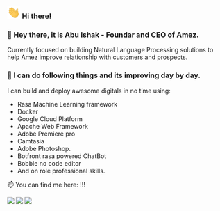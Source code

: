 ### <img src="https://raw.githubusercontent.com/ABSphreak/ABSphreak/master/gifs/Hi.gif" width="30px"> Hi there!
### 🔭 Hey there, it is Abu Ishak  - Foundar and CEO of Amez.
Currently focused on building Natural Language Processing solutions to help Amez improve relationship with customers and prospects.

### 💼 I can do following things and its improving day by day.
I can build and deploy awesome digitals in no time using:

- Rasa Machine Learning framework
- Docker
- Google Cloud Platform
- Apache Web Framework
- Adobe Premiere pro
- Camtasia 
- Adobe Photoshop.
- Botfront rasa powered ChatBot
- Bobble no code editor
- And on role professional skills.

📫 You can find me here: !!! <br>

[<img height="30" src="https://img.shields.io/badge/twitter-%231DA1F2.svg?&style=for-the-badge&logo=twitter&logoColor=white" />][twitter]
[<img height="30" src="https://img.shields.io/badge/linkedin-blue.svg?&style=for-the-badge&logo=linkedin&logoColor=white" />][LinkedIn]
[<img height="30" src="https://img.shields.io/badge/-Medium-000000.svg?&style=for-the-badge&logo=Medium&logoColor=white" />][Medium]



[twitter]: https://twitter.com/abuishak10
[linkedin]: https://www.linkedin.com/in/abuishak/
[Medium]: https://medium.com/@abuishak
<!--
**jusce17/jusce17** is a ✨ _special_ ✨ repository because its `README.md` (this file) appears on your GitHub profile.

Here are some ideas to get you started:

- 🔭 I’m currently working on ...
- 🌱 I’m currently learning ...
- 👯 I’m looking to collaborate on ...
- 🤔 I’m looking for help with ...
- 💬 Ask me about ...
- 📫 How to reach me: ...
- 😄 Pronouns: ...
- ⚡ Fun fact: ...
![Visitor Count](https://profile-counter.glitch.me/{jusce17}/count.svg)
-->
